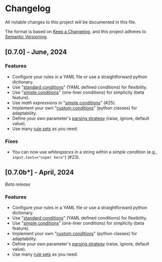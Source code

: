# Changelog

All notable changes to this project will be documented in this file.

The format is based on [Keep a Changelog](https://keepachangelog.com/en/1.0.0/), and this project adheres to [Semantic Versioning](https://semver.org/spec/v2.0.0.html).


## [0.7.0] - June, 2024

### Features

* Configure your rules in a YAML file or use a straightforward python dictionary.
* Use "[standard conditions](https://maif.github.io/arta/how_to/#standard-condition)" (YAML defined conditions) for flexibility.
* Use "[simple conditions](https://maif.github.io/arta/how_to/#simple-condition)" (one-liner conditions) for simplicity (beta feature).
* Use *math expressions* in "[simple conditions](https://maif.github.io/arta/how_to/#simple-condition)" (#25).
* Implement your own "[custom conditions](https://maif.github.io/arta/special_conditions/#custom-condition)" (python classes) for adaptability.
* Define your own parameter's [parsing strategy](https://maif.github.io/arta/parameters/#parsing-error) (raise, ignore, default value).
* Use many [rule sets](https://maif.github.io/arta/rule_sets/) as you need.

### Fixes

* You can now use *whitespaces* in a string within a *simple condition* (e.g., `input.text=="super hero"`) (#23).


## [0.7.0b*] - April, 2024

*Beta release*

### Features

* Configure your rules in a YAML file or use a straightforward python dictionary.
* Use "[standard conditions](https://maif.github.io/arta/how_to/#standard-condition)" (YAML defined conditions) for flexibility.
* Use "[simple conditions](https://maif.github.io/arta/how_to/#simple-condition)" (one-liner conditions) for simplicity (beta feature).
* Implement your own "[custom conditions](https://maif.github.io/arta/special_conditions/#custom-condition)" (python classes) for adaptability.
* Define your own parameter's [parsing strategy](https://maif.github.io/arta/parameters/#parsing-error) (raise, ignore, default value).
* Use many [rule sets](https://maif.github.io/arta/rule_sets/) as you need.
